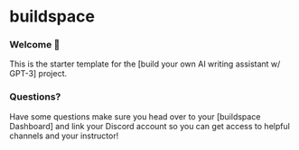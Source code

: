# buildspace 
### Welcome 👋
This is the starter template for the [build your own AI writing assistant w/ GPT-3] project. 

### **Questions?**
Have some questions make sure you head over to your [buildspace Dashboard] and link your Discord account so you can get access to helpful channels and your instructor!
